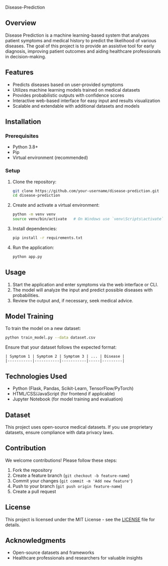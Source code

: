  Disease-Prediction

## Overview
Disease Prediction is a machine learning-based system that analyzes patient symptoms and medical history to predict the likelihood of various diseases. The goal of this project is to provide an assistive tool for early diagnosis, improving patient outcomes and aiding healthcare professionals in decision-making.

## Features
- Predicts diseases based on user-provided symptoms
- Utilizes machine learning models trained on medical datasets
- Provides probabilistic outputs with confidence scores
- Interactive web-based interface for easy input and results visualization
- Scalable and extendable with additional datasets and models

## Installation

### Prerequisites
- Python 3.8+
- Pip
- Virtual environment (recommended)

### Setup
1. Clone the repository:
   ```sh
   git clone https://github.com/your-username/disease-prediction.git
   cd disease-prediction
   ```
2. Create and activate a virtual environment:
   ```sh
   python -m venv venv
   source venv/bin/activate   # On Windows use `venv\Scripts\activate`
   ```
3. Install dependencies:
   ```sh
   pip install -r requirements.txt
   ```
4. Run the application:
   ```sh
   python app.py
   ```

## Usage
1. Start the application and enter symptoms via the web interface or CLI.
2. The model will analyze the input and predict possible diseases with probabilities.
3. Review the output and, if necessary, seek medical advice.

## Model Training
To train the model on a new dataset:
```sh
python train_model.py --data dataset.csv
```
Ensure that your dataset follows the expected format:
```
| Symptom 1 | Symptom 2 | Symptom 3 | ... | Disease |
|-----------|-----------|-----------|-----|---------|
```

## Technologies Used
- Python (Flask, Pandas, Scikit-Learn, TensorFlow/PyTorch)
- HTML/CSS/JavaScript (for frontend if applicable)
- Jupyter Notebook (for model training and evaluation)

## Dataset
This project uses open-source medical datasets. If you use proprietary datasets, ensure compliance with data privacy laws.

## Contribution
We welcome contributions! Please follow these steps:
1. Fork the repository
2. Create a feature branch (`git checkout -b feature-name`)
3. Commit your changes (`git commit -m 'Add new feature'`)
4. Push to your branch (`git push origin feature-name`)
5. Create a pull request

## License
This project is licensed under the MIT License - see the [LICENSE](LICENSE) file for details.

## Acknowledgments
- Open-source datasets and frameworks
- Healthcare professionals and researchers for valuable insights
